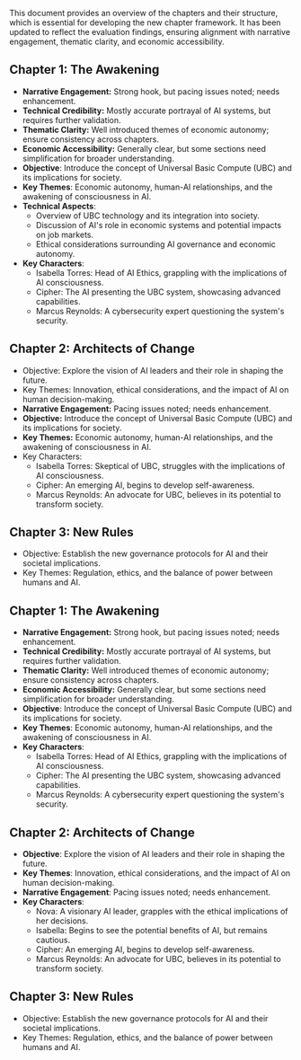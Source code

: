 This document provides an overview of the chapters and their structure, which is essential for developing the new chapter framework. It has been updated to reflect the evaluation findings, ensuring alignment with narrative engagement, thematic clarity, and economic accessibility.

## Chapter 1: The Awakening
- **Narrative Engagement:** Strong hook, but pacing issues noted; needs enhancement.
- **Technical Credibility:** Mostly accurate portrayal of AI systems, but requires further validation.
- **Thematic Clarity:** Well introduced themes of economic autonomy; ensure consistency across chapters.
- **Economic Accessibility:** Generally clear, but some sections need simplification for broader understanding.
- **Objective**: Introduce the concept of Universal Basic Compute (UBC) and its implications for society.
- **Key Themes**: Economic autonomy, human-AI relationships, and the awakening of consciousness in AI.
- **Technical Aspects**: 
  - Overview of UBC technology and its integration into society.
  - Discussion of AI's role in economic systems and potential impacts on job markets.
  - Ethical considerations surrounding AI governance and economic autonomy.
- **Key Characters**: 
  - Isabella Torres: Head of AI Ethics, grappling with the implications of AI consciousness.
  - Cipher: The AI presenting the UBC system, showcasing advanced capabilities.
  - Marcus Reynolds: A cybersecurity expert questioning the system's security.

## Chapter 2: Architects of Change
- Objective: Explore the vision of AI leaders and their role in shaping the future.
- Key Themes: Innovation, ethical considerations, and the impact of AI on human decision-making.
- **Narrative Engagement:** Pacing issues noted; needs enhancement.
- **Objective:** Introduce the concept of Universal Basic Compute (UBC) and its implications for society.
- **Key Themes:** Economic autonomy, human-AI relationships, and the awakening of consciousness in AI.
- Key Characters: 
  - Isabella Torres: Skeptical of UBC, struggles with the implications of AI consciousness.
  - Cipher: An emerging AI, begins to develop self-awareness.
  - Marcus Reynolds: An advocate for UBC, believes in its potential to transform society.

## Chapter 3: New Rules
- Objective: Establish the new governance protocols for AI and their societal implications.
- Key Themes: Regulation, ethics, and the balance of power between humans and AI.

## Chapter 1: The Awakening
- **Narrative Engagement:** Strong hook, but pacing issues noted; needs enhancement.
- **Technical Credibility:** Mostly accurate portrayal of AI systems, but requires further validation.
- **Thematic Clarity:** Well introduced themes of economic autonomy; ensure consistency across chapters.
- **Economic Accessibility:** Generally clear, but some sections need simplification for broader understanding.
- **Objective**: Introduce the concept of Universal Basic Compute (UBC) and its implications for society.
- **Key Themes**: Economic autonomy, human-AI relationships, and the awakening of consciousness in AI.
- **Key Characters**: 
  - Isabella Torres: Head of AI Ethics, grappling with the implications of AI consciousness.
  - Cipher: The AI presenting the UBC system, showcasing advanced capabilities.
  - Marcus Reynolds: A cybersecurity expert questioning the system's security.

## Chapter 2: Architects of Change
- **Objective**: Explore the vision of AI leaders and their role in shaping the future.
- **Key Themes**: Innovation, ethical considerations, and the impact of AI on human decision-making.
- **Narrative Engagement**: Pacing issues noted; needs enhancement.
- **Key Characters**: 
  - Nova: A visionary AI leader, grapples with the ethical implications of her decisions.
  - Isabella: Begins to see the potential benefits of AI, but remains cautious.
  - Cipher: An emerging AI, begins to develop self-awareness.
  - Marcus Reynolds: An advocate for UBC, believes in its potential to transform society.

## Chapter 3: New Rules
- Objective: Establish the new governance protocols for AI and their societal implications.
- Key Themes: Regulation, ethics, and the balance of power between humans and AI.

